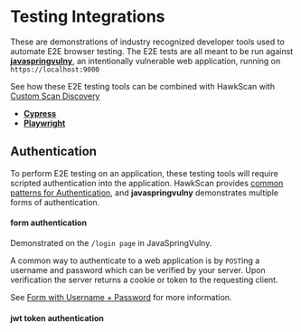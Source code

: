 # Testing Integrations

These are demonstrations of industry recognized developer tools used to automate E2E browser testing. The E2E tests are all meant to be run against [**javaspringvulny**](https://github.com/kaakaww/javaspringvulny), an intentionally vulnerable web application, running on `https://localhost:9000`

See how these E2E testing tools can be combined with HawkScan with [Custom Scan Discovery](https://docs.stackhawk.com/hawkscan/scan-discovery/custom.html)

* [**Cypress**](https://github.com/stackhawk/stackhawk-custom-image/tree/main/integrations/cypress)
* [**Playwright**](https://github.com/stackhawk/stackhawk-custom-image/tree/main/integrations/playwright)

## Authentication

To perform E2E testing on an application, these testing tools will require scripted authentication into the application. HawkScan provides [common patterns for Authentication](https://docs.stackhawk.com/hawkscan/authenticated-scanning/), and **javaspringvulny** demonstrates multiple forms of authentication.

#### form authentication

Demonstrated on the `/login page` in JavaSpringVulny.

A common way to authenticate to a web application is by `POST`ing a username and password which can be verified by your server. Upon verification the server returns a cookie or token to the requesting client.

See [Form with Username + Password](https://docs.stackhawk.com/hawkscan/authenticated-scanning/form-based-authentication.html) for more information.

#### jwt token authentication
